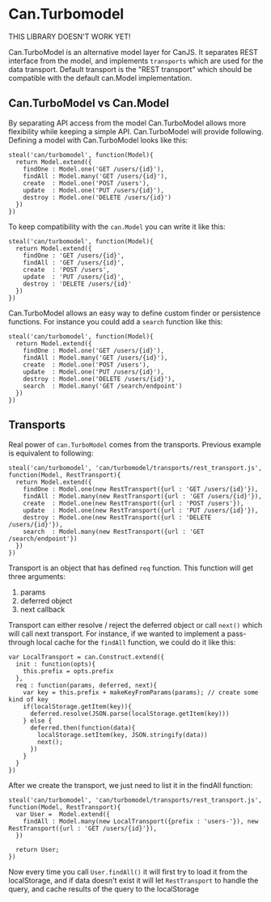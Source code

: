 Can.Turbomodel
==============

THIS LIBRARY DOESN'T WORK YET!

Can.TurboModel is an alternative model layer for CanJS. It separates REST interface from the model, and implements `transports` which are used for the data transport. Default transport is the "REST transport" which should be compatible with the default can.Model implementation.

## Can.TurboModel vs Can.Model

By separating API access from the model Can.TurboModel allows more flexibility while keeping a simple API. Can.TurboModel will provide following. Defining a model with Can.TurboModel looks like this:

    steal('can/turbomodel', function(Model){
      return Model.extend({
        findOne : Model.one('GET /users/{id}'),
        findAll : Model.many('GET /users/{id}'),
        create  : Model.one('POST /users'),
        update  : Model.one('PUT /users/{id}'),
        destroy : Model.one('DELETE /users/{id}')
      })
    })

To keep compatibility with the `can.Model` you can write it like this:


    steal('can/turbomodel', function(Model){
      return Model.extend({
        findOne : 'GET /users/{id}',
        findAll : 'GET /users/{id}',
        create  : 'POST /users',
        update  : 'PUT /users/{id}',
        destroy : 'DELETE /users/{id}'
      })
    })

Can.TurboModel allows an easy way to define custom finder or persistence functions. For instance you could add a `search` function like this:
    
    steal('can/turbomodel', function(Model){
      return Model.extend({
        findOne : Model.one('GET /users/{id}'),
        findAll : Model.many('GET /users/{id}'),
        create  : Model.one('POST /users'),
        update  : Model.one('PUT /users/{id}'),
        destroy : Model.one('DELETE /users/{id}'),
        search  : Model.many('GET /search/endpoint')
      })
    })

## Transports

Real power of `can.TurboModel` comes from the transports. Previous example is equivalent to following:

    steal('can/turbomodel', 'can/turbomodel/transports/rest_transport.js', function(Model, RestTransport){
      return Model.extend({
        findOne : Model.one(new RestTransport({url : 'GET /users/{id}'}),
        findAll : Model.many(new RestTransport({url : 'GET /users/{id}'}),
        create  : Model.one(new RestTransport({url : 'POST /users'}),
        update  : Model.one(new RestTransport({url : 'PUT /users/{id}'}),
        destroy : Model.one(new RestTransport({url : 'DELETE /users/{id}'}),
        search  : Model.many(new RestTransport({url : 'GET /search/endpoint'})
      })
    })

Transport is an object that has defined `req` function. This function will get three arguments:

1. params
2. deferred object
2. next callback

Transport can either resolve / reject the deferred object or call `next()` which will call next transport. For instance, if we wanted to implement a pass-through local cache for the `findAll` function, we could do it like this:


    var LocalTransport = can.Construct.extend({
      init : function(opts){
        this.prefix = opts.prefix
      },
      req : function(params, deferred, next){
        var key = this.prefix + makeKeyFromParams(params); // create some kind of key
        if(localStorage.getItem(key)){
          deferred.resolve(JSON.parse(localStorage.getItem(key)))
        } else {
          deferred.then(function(data){
            localStorage.setItem(key, JSON.stringify(data))
            next();
          })
        }
      }
    })


After we create the transport, we just need to list it in the findAll function:

    steal('can/turbomodel', 'can/turbomodel/transports/rest_transport.js', function(Model, RestTransport){
      var User =  Model.extend({
        findAll : Model.many(new LocalTransport({prefix : 'users-'}), new RestTransport({url : 'GET /users/{id}'}),
      })

      return User;
    })

Now every time you call `User.findAll()` it will first try to load it from the localStorage, and if data doesn't exist it will let `RestTransport` to handle the query, and cache results of the query to the localStorage

